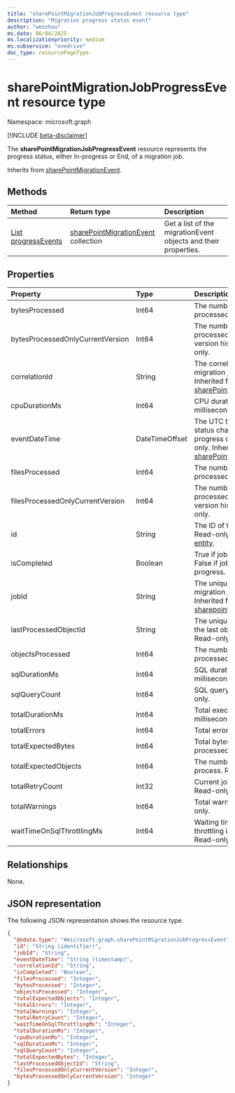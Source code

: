 ```yaml
---
title: "sharePointMigrationJobProgressEvent resource type"
description: "Migration progress status event"
author: "wenzhou"
ms.date: 06/04/2025
ms.localizationpriority: medium
ms.subservice: "onedrive"
doc_type: resourcePageType
---
```


# sharePointMigrationJobProgressEvent resource type

Namespace: microsoft.graph

[!INCLUDE [beta-disclaimer](../../includes/beta-disclaimer.md)]

The **sharePointMigrationJobProgressEvent** resource represents the progress status, either In-progress or End, of a migration job.

Inherits from [sharePointMigrationEvent](../resources/sharepointmigrationevent.md).

## Methods
|Method|Return type|Description|
|:---|:---|:---|
|[List progressEvents](../api/sharepointmigrationjob-list-progressevents.md)|[sharePointMigrationEvent](../resources/sharepointmigrationevent.md) collection|Get a list of the migrationEvent objects and their properties.|

## Properties
|Property|Type|Description|
|:---|:---|:---|
|bytesProcessed|Int64|The number of bytes processed. Read-only.|
|bytesProcessedOnlyCurrentVersion|Int64|The number of bytes processed exclusive of version history. Read-only.|
|correlationId|String|The correlation ID of a migration job. Read-only. Inherited from [sharePointMigrationEvent](../resources/sharepointmigrationevent.md).|
|cpuDurationMs|Int64|CPU duration in milliseconds. Read-only.|
|eventDateTime|DateTimeOffset|The UTC time when job status changes to In-progress or End. Read-only. Inherited from [sharePointMigrationEvent](../resources/sharepointmigrationevent.md).|
|filesProcessed|Int64|The number of files processed. Read-only.|
|filesProcessedOnlyCurrentVersion|Int64|The number of files processed exclusive of version history. Read-only.|
|id|String|The ID of this event. Read-only. Inherits from [entity](../resources/entity.md).|
|isCompleted|Boolean|True if job status is End. False if job status is In-progress. Read-only.|
|jobId|String|The unique identifier of a migration job. Read-only. Inherited from [sharepointMigrationEvent](../resources/sharepointmigrationevent.md).|
|lastProcessedObjectId|String|The unique identifier of the last object processed. Read-only.|
|objectsProcessed|Int64|The number of objects processed. Read-only.|
|sqlDurationMs|Int64|SQL duration in milliseconds. Read-only.|
|sqlQueryCount|Int64|SQL query count. Read-only.|
|totalDurationMs|Int64|Total execution time in milliseconds. Read-only.|
|totalErrors|Int64|Total errors. Read-only.|
|totalExpectedBytes|Int64|Total bytes to be processed. Read-only.|
|totalExpectedObjects|Int64|The number of objects to process. Read-only.|
|totalRetryCount|Int32|Current job retry count. Read-only.|
|totalWarnings|Int64|Total warnings. Read-only.|
|waitTimeOnSqlThrottlingMs|Int64|Waiting time on sql throttling in milliseconds. Read-only.|

## Relationships
None.

## JSON representation
The following JSON representation shows the resource type.
<!-- {
  "blockType": "resource",
  "keyProperty": "id",
  "@odata.type": "microsoft.graph.sharePointMigrationJobProgressEvent",
  "baseType": "microsoft.graph.sharePointMigrationEvent",
  "openType": false
}
-->
``` json
{
  "@odata.type": "#microsoft.graph.sharePointMigrationJobProgressEvent",
  "id": "String (identifier)",
  "jobId": "String",
  "eventDateTime": "String (timestamp)",
  "correlationId": "String",
  "isCompleted": "Boolean",
  "filesProcessed": "Integer",
  "bytesProcessed": "Integer",
  "objectsProcessed": "Integer",
  "totalExpectedObjects": "Integer",
  "totalErrors": "Integer",
  "totalWarnings": "Integer",
  "totalRetryCount": "Integer",
  "waitTimeOnSqlThrottlingMs": "Integer",
  "totalDurationMs": "Integer",
  "cpuDurationMs": "Integer",
  "sqlDurationMs": "Integer",
  "sqlQueryCount": "Integer",
  "totalExpectedBytes": "Integer",
  "lastProcessedObjectId": "String",
  "filesProcessedOnlyCurrentVersion": "Integer",
  "bytesProcessedOnlyCurrentVersion": "Integer"
}
```
